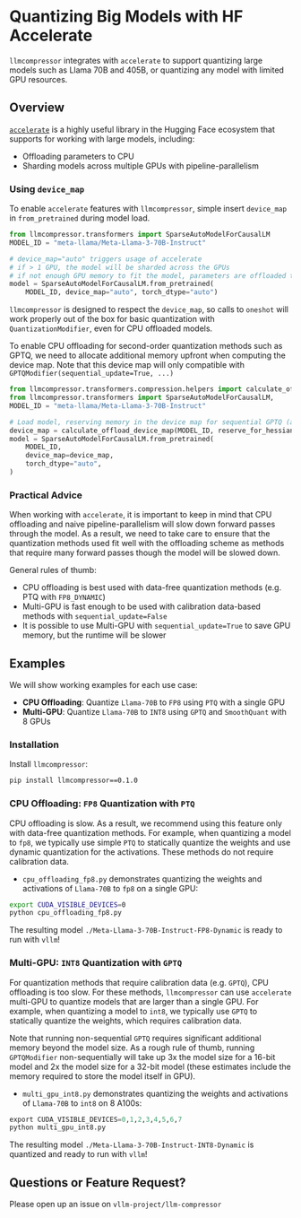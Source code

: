 # Quantizing Big Models with HF Accelerate

`llmcompressor` integrates with `accelerate` to support quantizing large models such as Llama 70B and 405B, or quantizing any model with limited GPU resources.

## Overview

[`accelerate`]((https://huggingface.co/docs/accelerate/en/index)) is a highly useful library in the Hugging Face ecosystem that supports for working with large models, including:
- Offloading parameters to CPU
- Sharding models across multiple GPUs with pipeline-parallelism


### Using `device_map`

To enable `accelerate` features with `llmcompressor`, simple insert `device_map` in `from_pretrained` during model load.

```python
from llmcompressor.transformers import SparseAutoModelForCausalLM
MODEL_ID = "meta-llama/Meta-Llama-3-70B-Instruct"

# device_map="auto" triggers usage of accelerate
# if > 1 GPU, the model will be sharded across the GPUs
# if not enough GPU memory to fit the model, parameters are offloaded to the CPU
model = SparseAutoModelForCausalLM.from_pretrained(
    MODEL_ID, device_map="auto", torch_dtype="auto")
```

`llmcompressor` is designed to respect the `device_map`, so calls to `oneshot` 
will work properly out of the box for basic quantization with `QuantizationModifier`,
even for CPU offloaded models. 

To enable CPU offloading for second-order quantization methods such as GPTQ, we need to 
allocate additional memory upfront when computing the device map. Note that this 
device map will only compatible with `GPTQModifier(sequential_update=True, ...)`

```python
from llmcompressor.transformers.compression.helpers import calculate_offload_device_map
from llmcompressor.transformers import SparseAutoModelForCausalLM,
MODEL_ID = "meta-llama/Meta-Llama-3-70B-Instruct"

# Load model, reserving memory in the device map for sequential GPTQ (adjust num_gpus as needed)
device_map = calculate_offload_device_map(MODEL_ID, reserve_for_hessians=True, num_gpus=1)
model = SparseAutoModelForCausalLM.from_pretrained(
    MODEL_ID,
    device_map=device_map,
    torch_dtype="auto",
)
```

### Practical Advice

When working with `accelerate`, it is important to keep in mind that CPU offloading and naive pipeline-parallelism will slow down forward passes through the model. As a result, we need to take care to ensure that the quantization methods used fit well with the offloading scheme as methods that require many forward passes though the model will be slowed down.

General rules of thumb:
- CPU offloading is best used with data-free quantization methods (e.g. PTQ with `FP8_DYNAMIC`)
- Multi-GPU is fast enough to be used with calibration data-based methods with `sequential_update=False`
- It is possible to use Multi-GPU with `sequential_update=True` to save GPU memory, but the runtime will be slower

## Examples

We will show working examples for each use case:
- **CPU Offloading**: Quantize `Llama-70B` to `FP8` using `PTQ` with a single GPU
- **Multi-GPU**: Quantize `Llama-70B` to `INT8` using `GPTQ` and `SmoothQuant` with 8 GPUs

### Installation

Install `llmcompressor`:

```bash
pip install llmcompressor==0.1.0
```

### CPU Offloading: `FP8` Quantization with `PTQ`

CPU offloading is slow. As a result, we recommend using this feature only with data-free quantization methods. For example, when quantizing a model to `fp8`, we typically use simple `PTQ` to statically quantize the weights and use dynamic quantization for the activations. These methods do not require calibration data.

- `cpu_offloading_fp8.py` demonstrates quantizing the weights and activations of `Llama-70B` to `fp8` on a single GPU:

```bash
export CUDA_VISIBLE_DEVICES=0
python cpu_offloading_fp8.py
```

The resulting model `./Meta-Llama-3-70B-Instruct-FP8-Dynamic` is ready to run with `vllm`!

### Multi-GPU: `INT8` Quantization with `GPTQ`

For quantization methods that require calibration data (e.g. `GPTQ`), CPU offloading is too slow. For these methods, `llmcompressor` can use `accelerate` multi-GPU to quantize models that are larger than a single GPU. For example, when quantizing a model to `int8`, we typically use `GPTQ` to statically quantize the weights, which requires calibration data.

Note that running non-sequential `GPTQ` requires significant additional memory beyond the model size. As a rough rule of thumb, running `GPTQModifier` non-sequentially will take up 3x the model size for a 16-bit model and 2x the model size for a 32-bit model (these estimates include the memory required to store the model itself in GPU).

- `multi_gpu_int8.py` demonstrates quantizing the weights and activations of `Llama-70B` to `int8` on 8 A100s:

```python
export CUDA_VISIBLE_DEVICES=0,1,2,3,4,5,6,7
python multi_gpu_int8.py
```

The resulting model `./Meta-Llama-3-70B-Instruct-INT8-Dynamic` is quantized and ready to run with `vllm`!

## Questions or Feature Request?

Please open up an issue on `vllm-project/llm-compressor`